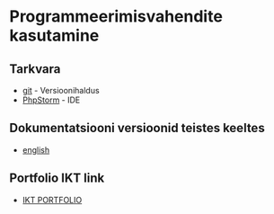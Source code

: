 # Programmeerimisvahendite kasutamine
## Tarkvara
* [git](https://git-scm.com/download/win) - Versioonihaldus
* [PhpStorm](https://www.jetbrains.com/phpstorm/) - IDE
## Dokumentatsiooni versioonid teistes keeltes
* [english](https://github.com/dianasell/pvk/blob/master/README.en.md)
## Portfolio IKT link
* [IKT PORTFOLIO](http://dianasell.ikt.khk.ee/pvk/portfolio/)